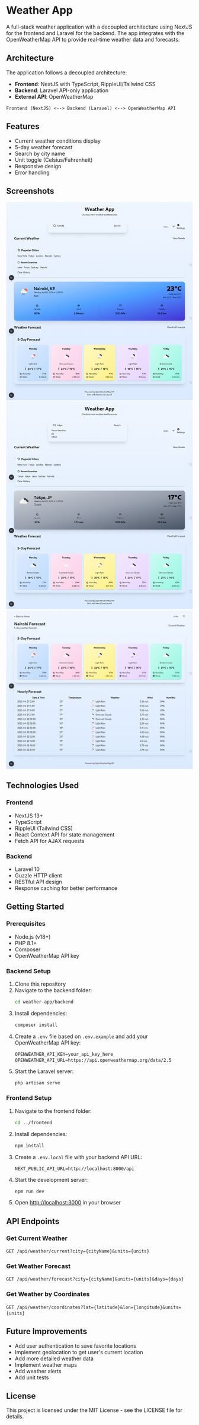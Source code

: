 # Weather App

A full-stack weather application with a decoupled architecture using NextJS for the frontend and Laravel for the backend. The app integrates with the OpenWeatherMap API to provide real-time weather data and forecasts.

## Architecture

The application follows a decoupled architecture:
- **Frontend**: NextJS with TypeScript, RippleUI/Tailwind CSS
- **Backend**: Laravel API-only application
- **External API**: OpenWeatherMap

```
Frontend (NextJS) <--> Backend (Laravel) <--> OpenWeatherMap API
```

## Features

- Current weather conditions display
- 5-day weather forecast
- Search by city name
- Unit toggle (Celsius/Fahrenheit)
- Responsive design
- Error handling

## Screenshots

![alt text](image.png)
![alt text](image-1.png)
![alt text](image-2.png)

## Technologies Used

### Frontend
- NextJS 13+
- TypeScript
- RippleUI (Tailwind CSS)
- React Context API for state management
- Fetch API for AJAX requests

### Backend
- Laravel 10
- Guzzle HTTP client
- RESTful API design
- Response caching for better performance

## Getting Started

### Prerequisites
- Node.js (v18+)
- PHP 8.1+
- Composer
- OpenWeatherMap API key

### Backend Setup
1. Clone this repository
2. Navigate to the backend folder:
   ```bash
   cd weather-app/backend
   ```
3. Install dependencies:
   ```bash
   composer install
   ```
4. Create a `.env` file based on `.env.example` and add your OpenWeatherMap API key:
   ```
   OPENWEATHER_API_KEY=your_api_key_here
   OPENWEATHER_API_URL=https://api.openweathermap.org/data/2.5
   ```
5. Start the Laravel server:
   ```bash
   php artisan serve
   ```

### Frontend Setup
1. Navigate to the frontend folder:
   ```bash
   cd ../frontend
   ```
2. Install dependencies:
   ```bash
   npm install
   ```
3. Create a `.env.local` file with your backend API URL:
   ```
   NEXT_PUBLIC_API_URL=http://localhost:8000/api
   ```
4. Start the development server:
   ```bash
   npm run dev
   ```
5. Open [http://localhost:3000](http://localhost:3000) in your browser

## API Endpoints

### Get Current Weather
```
GET /api/weather/current?city={cityName}&units={units}
```

### Get Weather Forecast
```
GET /api/weather/forecast?city={cityName}&units={units}&days={days}
```

### Get Weather by Coordinates
```
GET /api/weather/coordinates?lat={latitude}&lon={longitude}&units={units}
```

## Future Improvements
- Add user authentication to save favorite locations
- Implement geolocation to get user's current location
- Add more detailed weather data
- Implement weather maps
- Add weather alerts
- Add unit tests

## License
This project is licensed under the MIT License - see the LICENSE file for details.